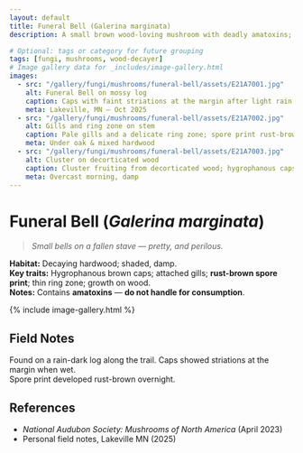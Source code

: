 ```yaml
---
layout: default
title: Funeral Bell (Galerina marginata)
description: A small brown wood-loving mushroom with deadly amatoxins; found on a decaying log.

# Optional: tags or category for future grouping
tags: [fungi, mushrooms, wood-decayer]
# Image gallery data for _includes/image-gallery.html
images:
  - src: "/gallery/fungi/mushrooms/funeral-bell/assets/E21A7001.jpg"
    alt: Funeral Bell on mossy log
    caption: Caps with faint striations at the margin after light rain.
    meta: Lakeville, MN — Oct 2025
  - src: "/gallery/fungi/mushrooms/funeral-bell/assets/E21A7002.jpg"
    alt: Gills and ring zone on stem
    caption: Pale gills and a delicate ring zone; spore print rust-brown.
    meta: Under oak & mixed hardwood
  - src: "/gallery/fungi/mushrooms/funeral-bell/assets/E21A7003.jpg"
    alt: Cluster on decorticated wood
    caption: Cluster fruiting from decorticated wood; hygrophanous caps.
    meta: Overcast morning, damp
---
```


# Funeral Bell (*Galerina marginata*)

> *Small bells on a fallen stave — pretty, and perilous.*

**Habitat:** Decaying hardwood; shaded, damp.  
**Key traits:** Hygrophanous brown caps; attached gills; **rust-brown spore print**; thin ring zone; growth on wood.  
**Notes:** Contains **amatoxins** — **do not handle for consumption**.

{% include image-gallery.html %}

## Field Notes
Found on a rain-dark log along the trail. Caps showed striations at the margin when wet.  
Spore print developed rust-brown overnight.

## References
- *National Audubon Society: Mushrooms of North America* (April 2023)  
- Personal field notes, Lakeville MN (2025)
